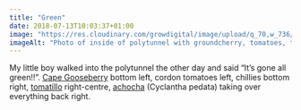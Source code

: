 ```yaml
---
title: "Green"
date: 2018-07-13T10:03:37+01:00
image: "https://res.cloudinary.com/growdigital/image/upload/q_70,w_736/v1544269991/tour-42324668894.jpg"
imageAlt: "Photo of inside of polytunnel with groundcherry, tomatoes, tomatillos and achocha plants"
---
```


My little boy walked into the polytunnel the other day and said “It’s gone all green!!”. [Cape Gooseberry](http://www.realseeds.co.uk/physalis.html) bottom left, cordon tomatoes left, chillies bottom right, [tomatillo](https://www.bbcgoodfood.com/recipes/tomatillo-salsa) right-centre, [achocha](http://www.realseeds.co.uk/cucumberrelatives.html) (Cyclantha pedata) taking over everything back right. 
